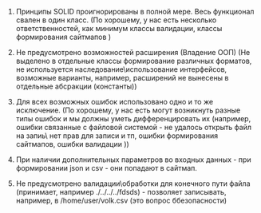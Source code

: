 

1) Принципы SOLID проигнорированы в полной мере. Весь функционал свален в один класс. (По хорошему, у нас есть несколько ответственностей, как минимум классы валидации, классы формирования сайтмапов )

2) Не предусмотрено возможностей расширения (Владение ООП) (Не выделено в отдельные классы формирование различных форматов, не используется наследование\использование интерфейсов, возможные варианты, например, расширений не вынесены в отдельные абсракции (константы))

3) Для всех возможных ошибок использовано одно и то же исключение. (По хорошему, у нас есть могут возникнуть разные типы ошибок и мы должны уметь дифференцировать их (например, ошибки связанные с файловой системой - не удалось открыть файл на запиь\ нет прав для записи и тп, ошибки формирования сайтмапов, ошибки валидации ))

5) При наличии дополнительных параметров во входных данных - при формировании json и csv - они попадают в сайтмап.

6) Не предусмотрено валидации\обработки для конечного пути файла (принимает, например ./../../../fdsds)  - позволяет записывать, например, в /home/user/volk.csv (это вопрос ббезопасности)